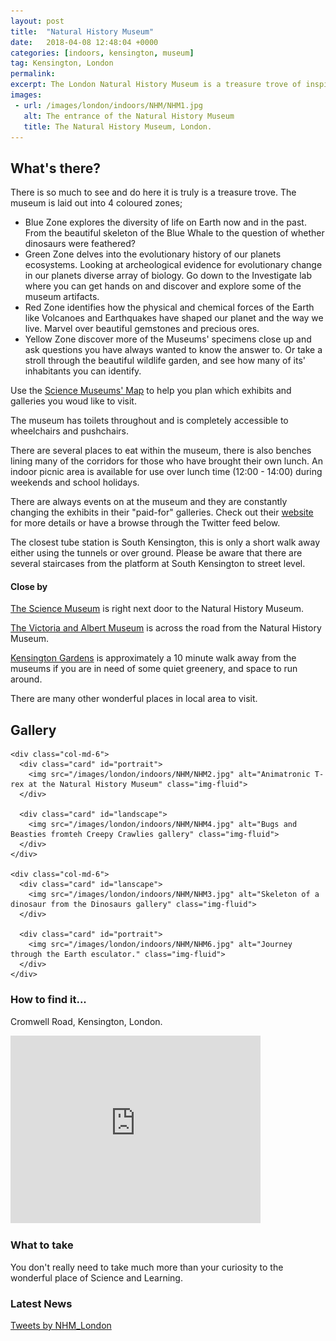```yaml
---
layout: post
title:  "Natural History Museum"
date:   2018-04-08 12:48:04 +0000
categories: [indoors, kensington, museum]
tag: Kensington, London
permalink: 
excerpt: The London Natural History Museum is a treasure trove of inspirational scientific knowledge and artifacts.  Covering topics from the creation of the Earth to the reign of the dinsoaurs to present day flora and fauna.
images:
 - url: /images/london/indoors/NHM/NHM1.jpg
   alt: The entrance of the Natural History Museum
   title: The Natural History Museum, London.
---
```


## What's there?
There is so much to see and do here it is truly is a treasure trove.  The museum is laid out into 4 coloured zones; 

* Blue Zone explores the diversity of life on Earth now and in the past. From the beautiful skeleton of the Blue Whale to the question of whether dinosaurs were feathered?
* Green Zone delves into the evolutionary history of our planets ecosystems. Looking at archeological evidence for evolutionary change in our planets diverse array of biology.  Go down to the Investigate lab where you can get hands on and discover and explore some of the museum artifacts.
* Red Zone identifies how the physical and chemical forces of the Earth like Volcanoes and Earthquakes have shaped our planet and the way we live.  Marvel over beautiful gemstones and precious ores.
* Yellow Zone discover more of the Museums' specimens close up and ask questions you have always wanted to know the answer to. Or take a stroll through the beautiful wildlife garden, and see how many of its' inhabitants you can identify.

Use the [Science Museums' Map](http://www.nhm.ac.uk/visit/galleries-and-museum-map.html) to help you plan which exhibits and galleries you woud like to visit.

The museum has toilets throughout and is completely accessible to wheelchairs and pushchairs.

There are several places to eat within the museum, there is also benches lining many of the corridors for those who have brought their own lunch.  An indoor picnic area is available for use over lunch time (12:00 - 14:00) during weekends and school holidays.

There are always events on at the museum and they are constantly changing the exhibits in their "paid-for" galleries.  Check out their [website](http://www.nhm.ac.uk/visit/whats-on.html) for more details or have a browse through the Twitter feed below.

The closest tube station is South Kensington, this is only a short walk away either using the tunnels or over ground.  Please be aware that there are several staircases from the platform at South Kensington to street level.

#### Close by
[The Science Museum](https://www.sciencemuseum.org.uk/) is right next door to the Natural History Museum.

[The Victoria and Albert Museum](https://www.vam.ac.uk/) is across the road from the Natural History Museum.

[Kensington Gardens](https://www.royalparks.org.uk/parks/kensington-gardens) is approximately a 10 minute walk away from the museums if you are in need of some quiet greenery, and space to run around.

There are many other wonderful places in local area to visit.

## Gallery

<div class="container">

  <div class="row">

    <div class="col-md-6">
      <div class="card" id="portrait">
        <img src="/images/london/indoors/NHM/NHM2.jpg" alt="Animatronic T-rex at the Natural History Museum" class="img-fluid">
      </div>

      <div class="card" id="landscape">
        <img src="/images/london/indoors/NHM/NHM4.jpg" alt="Bugs and Beasties fromteh Creepy Crawlies gallery" class="img-fluid">
      </div>  
    </div>

    <div class="col-md-6">
      <div class="card" id="lanscape">
        <img src="/images/london/indoors/NHM/NHM3.jpg" alt="Skeleton of a dinosaur from the Dinosaurs gallery" class="img-fluid">
      </div>

      <div class="card" id="portrait">
        <img src="/images/london/indoors/NHM/NHM6.jpg" alt="Journey through the Earth esculator." class="img-fluid">
      </div>
    </div>

    

  </div>      
</div>


### How to find it...

Cromwell Road, Kensington, London.

<iframe src="https://www.google.com/maps/embed?pb=!1m18!1m12!1m3!1d4967.798281086944!2d-0.18073920227239226!3d51.49671831940494!2m3!1f0!2f0!3f0!3m2!1i1024!2i768!4f13.1!3m3!1m2!1s0x48760542e6182f3f%3A0x7bb7e385c39764c4!2sNatural+History+Museum!5e0!3m2!1sen!2suk!4v1523222081334" width="400" height="300" frameborder="0" style="border:0" allowfullscreen></iframe>

### What to take
You don't really need to take much more than your curiosity to the wonderful place of Science and Learning.

### Latest News 

<a class="twitter-timeline" href="https://twitter.com/NHM_London?ref_src=twsrc%5Etfw">Tweets by NHM_London</a> <script async src="https://platform.twitter.com/widgets.js" charset="utf-8"></script>



